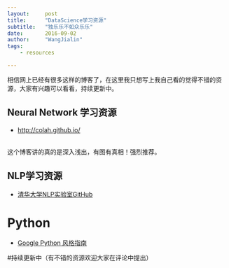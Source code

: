 ```yaml
---
layout:     post
title:      "DataScience学习资源"
subtitle:   "独乐乐不如众乐乐"
date:       2016-09-02
author:     "WangJialin"
tags:
    - resources

---
```


相信网上已经有很多这样的博客了，在这里我只想写上我自己看的觉得不错的资源，大家有兴趣可以看看，持续更新中。


## Neural Network 学习资源


- http://colah.github.io/
<br>
这个博客讲的真的是深入浅出，有图有真相！强烈推荐。


## NLP学习资源

- [清华大学NLP实验室GitHub](https://github.com/thunlp)



# Python

- [Google Python 风格指南](http://zh-google-styleguide.readthedocs.io/en/latest/google-python-styleguide/contents/)

#持续更新中（有不错的资源欢迎大家在评论中提出）